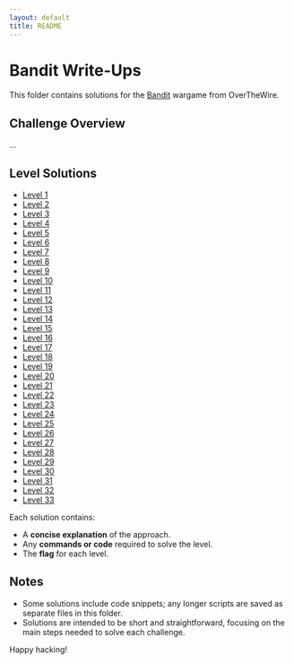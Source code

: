 ```yaml
---
layout: default
title: README
---
```


# Bandit Write-Ups

This folder contains solutions for the [Bandit](http://overthewire.org/wargames/bandit/) wargame from OverTheWire. 

## Challenge Overview
...

## Level Solutions
- [Level 1](./bandit1.md)
- [Level 2](./bandit2.md)
- [Level 3](./bandit3.md)
- [Level 4](./bandit4.md)
- [Level 5](./bandit5.md)
- [Level 6](./bandit6.md)
- [Level 7](./bandit7.md)
- [Level 8](./bandit8.md)
- [Level 9](./bandit9.md)
- [Level 10](./bandit10.md)
- [Level 11](./bandit11.md)
- [Level 12](./bandit12.md)
- [Level 13](./bandit13.md)
- [Level 14](./bandit14.md)
- [Level 15](./bandit15.md)
- [Level 16](./bandit16.md)
- [Level 17](./bandit17.md)
- [Level 18](./bandit18.md)
- [Level 19](./bandit19.md)
- [Level 20](./bandit20.md)
- [Level 21](./bandit21.md)
- [Level 22](./bandit22.md)
- [Level 23](./bandit23.md)
- [Level 24](./bandit24.md)
- [Level 25](./bandit25.md)
- [Level 26](./bandit26.md)
- [Level 27](./bandit27.md)
- [Level 28](./bandit28.md)
- [Level 29](./bandit29.md)
- [Level 30](./bandit30.md)
- [Level 31](./bandit31.md)
- [Level 32](./bandit32.md)
- [Level 33](./bandit33.md)


Each solution contains:
- A **concise explanation** of the approach.
- Any **commands or code** required to solve the level.
- The **flag** for each level.

## Notes
- Some solutions include code snippets; any longer scripts are saved as separate files in this folder.
- Solutions are intended to be short and straightforward, focusing on the main steps needed to solve each challenge.
  
Happy hacking!
